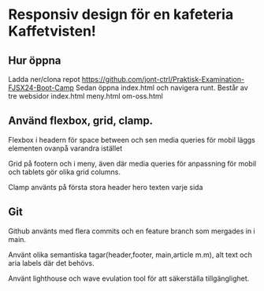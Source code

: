 # Responsiv design för en kafeteria Kaffetvisten!

## Hur öppna

Ladda ner/clona repot
https://github.com/jont-ctrl/Praktisk-Examination-FJSX24-Boot-Camp
Sedan öppna index.html och navigera runt.
Består av tre websidor
index.html
meny.html
om-oss.html

## Använd flexbox, grid, clamp.

Flexbox i headern för space between och sen media queries för mobil läggs elementen ovanpå varandra istället

Grid på footern och i meny, även där media queries för anpassning för mobil och tablets gör olika grid columns.

Clamp använts på första stora header hero texten varje sida

## Git

Github använts med flera commits och en feature branch som mergades in i main.

Använt olika semantiska tagar(header,footer, main,article m.m), alt text och aria labels där det behövs.

Använt lighthouse och wave evulation tool för att säkerställa tillgänglighet.
